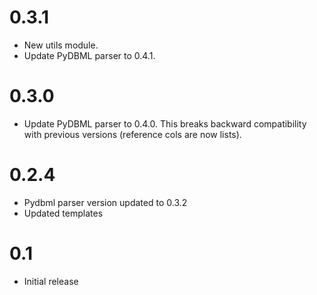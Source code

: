 # 0.3.1

- New utils module.
- Update PyDBML parser to 0.4.1.

# 0.3.0

- Update PyDBML parser to 0.4.0. This breaks backward compatibility with previous versions (reference cols are now lists).

# 0.2.4

- Pydbml parser version updated to 0.3.2
- Updated templates

# 0.1

- Initial release